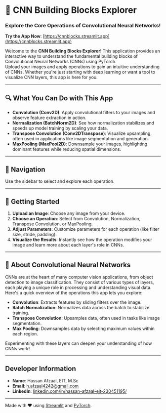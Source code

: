 # 🧠 CNN Building Blocks Explorer

### Explore the Core Operations of Convolutional Neural Networks!

**Try the App Now**: [https://cnnblocks.streamlit.app](https://cnnblocks.streamlit.app)

Welcome to the **CNN Building Blocks Explorer**! This application provides an interactive way to understand the fundamental building blocks of Convolutional Neural Networks (CNNs) using PyTorch.  
Upload your images and apply operations to gain an intuitive understanding of CNNs. Whether you're just starting with deep learning or want a tool to visualize CNN layers, this app is here for you.

---

## 🔍 What You Can Do with This App

- **Convolution (Conv2D)**: Apply convolutional filters to your images and observe feature extraction in action.
- **Normalization (BatchNorm2D)**: See how normalization stabilizes and speeds up model training by scaling your data.
- **Transpose Convolution (Conv2DTranspose)**: Visualize upsampling, often used in applications like image segmentation and generation.
- **MaxPooling (MaxPool2D)**: Downsample your images, highlighting dominant features while reducing spatial dimensions.

---

## 🔗 Navigation

Use the sidebar to select and explore each operation.

---

## 🚀 Getting Started

1. **Upload an Image**: Choose any image from your device.
2. **Choose an Operation**: Select from Convolution, Normalization, Transpose Convolution, or MaxPooling.
3. **Adjust Parameters**: Customize parameters for each operation (like filter size, stride, padding).
4. **Visualize the Results**: Instantly see how the operation modifies your image and learn more about each layer's role in CNNs.

---

## 📘 About Convolutional Neural Networks

CNNs are at the heart of many computer vision applications, from object detection to image classification. They consist of various types of layers, each playing a unique role in processing and understanding visual data. Here's a quick overview of the operations this app lets you explore:

- **Convolution**: Extracts features by sliding filters over the image.
- **Batch Normalization**: Normalizes data across the batch to stabilize training.
- **Transpose Convolution**: Upsamples data, often used in tasks like image segmentation.
- **Max Pooling**: Downsamples data by selecting maximum values within each region.

Experimenting with these layers can deepen your understanding of how CNNs work!

---

## Developer Information

- **Name**: Hassan Afzaal, EIT, M.Sc  
- **Email**: [h.afzaal4242@gmail.com](mailto:h.afzaal4242@gmail.com)  
- **LinkedIn**: [linkedin.com/in/hassan-afzaal-eit-230451195/](https://www.linkedin.com/in/hassan-afzaal-eit-230451195/)  

---

Made with ❤️ using [Streamlit](https://streamlit.io/) and [PyTorch](https://pytorch.org/).
